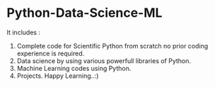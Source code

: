 # Python-Data-Science-ML
 It includes :
 1. Complete code for Scientific Python from scratch no prior coding experience is required.
 2. Data science by using various powerfull libraries of Python.
 3. Machine Learning codes using Python.
 4. Projects.
 Happy Learning..:)

